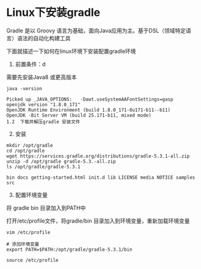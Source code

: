 # Linux下安装gradle

Gradle 是以 Groovy 语言为基础，面向Java应用为主。基于DSL（领域特定语言）语法的自动化构建工具

下面就描述一下如何在linux环境下安装配置gradle环境

1. 前置条件：d

需要先安装Java8 或更高版本

```
java -version

Picked up _JAVA_OPTIONS:   -Dawt.useSystemAAFontSettings=gasp
openjdk version "1.8.0_171"
OpenJDK Runtime Environment (build 1.8.0_171-8u171-b11--b11)
OpenJDK -Bit Server VM (build 25.171-b11, mixed mode)
1.2  下载并解压gradle 安装文件

```

2. 安装

```
mkdir /opt/gradle
cd /opt/gradle
wget https://services.gradle.org/distributions/gradle-5.3.1-all.zip
unzip -d /opt/gradle gradle-5.3.-all.zip
ls /opt/gradle/gradle-5.3.1

bin docs getting-started.html init.d lib LICENSE media NOTICE samples src
```

3. 配置环境变量

将 gradle bin 目录加入到PATH中

打开/etc/profile文件，将gradle/bin 目录加入到环境变量，重新加载环境变量

```
vim /etc/profile

# 添加环境变量
export PATH=$PATH:/opt/gradle/gradle-5.3.1/bin

source /etc/profile
```





